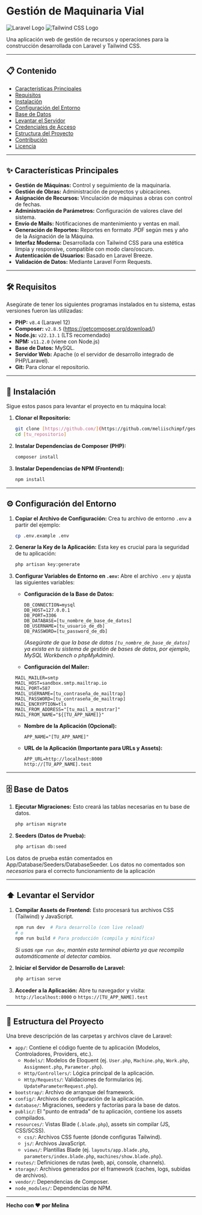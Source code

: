 # Gestión de Maquinaria Vial

![Laravel Logo](https://raw.githubusercontent.com/laravel/art/master/logo-lockup-red.svg)
![Tailwind CSS Logo](https://tailwindcss.com/_next/static/media/tailwindcss-mark.3c5441fc7a190fd7981ce59d5e3c79e3.svg)

Una aplicación web de gestión de recursos y operaciones para la construcción desarrollada con Laravel y Tailwind CSS.

---

## 📋 Contenido

- [Características Principales](#-características-principales)
- [Requisitos](#-requisitos)
- [Instalación](#-instalación)
- [Configuración del Entorno](#-configuración-del-entorno)
- [Base de Datos](#-base-de-datos)
- [Levantar el Servidor](#-levantar-el-servidor)
- [Credenciales de Acceso](#-credenciales-de-acceso)
- [Estructura del Proyecto](#-estructura-del-proyecto)
- [Contribución](#-contribución)
- [Licencia](#-licencia)

---

## ✨ Características Principales

* **Gestión de Máquinas:** Control y seguimiento de la maquinaria.
* **Gestión de Obras:** Administración de proyectos y ubicaciones.
* **Asignación de Recursos:** Vinculación de máquinas a obras con control de fechas.
* **Administración de Parámetros:** Configuración de valores clave del sistema.
* **Envío de Mails:** Notificaciones de mantenimiento y ventas en mail.
* **Generación de Reportes:** Reportes en formato .PDF según mes y año de la Asignación de la Máquina.
* **Interfaz Moderna:** Desarrollada con Tailwind CSS para una estética limpia y responsive, compatible con modo claro/oscuro.
* **Autenticación de Usuarios:** Basado en Laravel Breeze.
* **Validación de Datos:** Mediante Laravel Form Requests.

---

## 🛠️ Requisitos

Asegúrate de tener los siguientes programas instalados en tu sistema, estas versiones fueron las utilizadas:

* **PHP:** `v8.4` (Laravel 12)
* **Composer:** `v2.8.5` (https://getcomposer.org/download/)
* **Node.js:** `v22.13.1` (LTS recomendado)
* **NPM:** `v11.2.0` (viene con Node.js)
* **Base de Datos:** MySQL.
* **Servidor Web:** Apache (o el servidor de desarrollo integrado de PHP/Laravel).
* **Git:** Para clonar el repositorio.

---

## 🚀 Instalación

Sigue estos pasos para levantar el proyecto en tu máquina local:

1.  **Clonar el Repositorio:**
    ```bash
    git clone [https://github.com/](https://github.com/meliischimpf/gestion_maquinaria_vial)].git
    cd [tu_repositorio]
    ```

2.  **Instalar Dependencias de Composer (PHP):**
    ```bash
    composer install
    ```

3.  **Instalar Dependencias de NPM (Frontend):**
    ```bash
    npm install
    ```

---

## ⚙️ Configuración del Entorno

1.  **Copiar el Archivo de Configuración:**
    Crea tu archivo de entorno `.env` a partir del ejemplo:
    ```bash
    cp .env.example .env
    ```

2.  **Generar la Key de la Aplicación:**
    Esta key es crucial para la seguridad de tu aplicación:
    ```bash
    php artisan key:generate
    ```

3.  **Configurar Variables de Entorno en `.env`:**
    Abre el archivo `.env` y ajusta las siguientes variables:

    * **Configuración de la Base de Datos:**
        ```dotenv
        DB_CONNECTION=mysql
        DB_HOST=127.0.0.1
        DB_PORT=3306
        DB_DATABASE=[tu_nombre_de_base_de_datos]
        DB_USERNAME=[tu_usuario_de_db]
        DB_PASSWORD=[tu_password_de_db]
        ```
        *(Asegúrate de que la base de datos `[tu_nombre_de_base_de_datos]` ya exista en tu sistema de gestión de bases de datos, por ejemplo, MySQL Workbench o phpMyAdmin).*
	

	* **Configuración del Mailer:**
	```dotenv
	MAIL_MAILER=smtp
	MAIL_HOST=sandbox.smtp.mailtrap.io 
	MAIL_PORT=587        
	MAIL_USERNAME=[tu_contraseña_de_mailtrap]
	MAIL_PASSWORD=[tu_contraseña_de_mailtrap]
	MAIL_ENCRYPTION=tls        
	MAIL_FROM_ADDRESS="[tu_mail_a_mostrar]" 
	MAIL_FROM_NAME="${[TU_APP_NAME]}"
	```
 
    * **Nombre de la Aplicación (Opcional):**
        ```dotenv
        APP_NAME="[TU_APP_NAME]"
        ```

    * **URL de la Aplicación (Importante para URLs y Assets):**
        ```dotenv
        APP_URL=http://localhost:8000
		http://[TU_APP_NAME].test
	
        ```

---

## 🗄️ Base de Datos

1.  **Ejecutar Migraciones:**
    Esto creará las tablas necesarias en tu base de datos.
    ```bash
    php artisan migrate
    ```

2.  **Seeders (Datos de Prueba):**
    ```bash
    php artisan db:seed
    ```

Los datos de prueba están comentados en App/Database/Seeders/DatabaseSeeder. Los datos no comentados son *necesarios* para el correcto funcionamiento de la aplicación

---

## ⬆️ Levantar el Servidor

1.  **Compilar Assets de Frontend:**
    Esto procesará tus archivos CSS (Tailwind) y JavaScript.
    ```bash
    npm run dev  # Para desarrollo (con live reload)
    # o
    npm run build # Para producción (compila y minifica)
    ```
    *Si usas `npm run dev`, mantén esta terminal abierta ya que recompila automáticamente al detectar cambios.*

2.  **Iniciar el Servidor de Desarrollo de Laravel:**
    ```bash
    php artisan serve
    ```

3.  **Acceder a la Aplicación:**
    Abre tu navegador y visita: `http://localhost:8000` o `https://[TU_APP_NAME].test`

---

## 📁 Estructura del Proyecto

Una breve descripción de las carpetas y archivos clave de Laravel:

* `app/`: Contiene el código fuente de tu aplicación (Modelos, Controladores, Providers, etc.).
    * `Models/`: Modelos de Eloquent (ej. `User.php`, `Machine.php`, `Work.php`, `Assignment.php`, `Parameter.php`).
    * `Http/Controllers/`: Lógica principal de la aplicación.
    * `Http/Requests/`: Validaciones de formularios (ej. `UpdateParameterRequest.php`).
* `bootstrap/`: Archivo de arranque del framework.
* `config/`: Archivos de configuración de la aplicación.
* `database/`: Migraciones, seeders y factorías para la base de datos.
* `public/`: El "punto de entrada" de tu aplicación, contiene los assets compilados.
* `resources/`: Vistas Blade (`.blade.php`), assets sin compilar (JS, CSS/SCSS).
    * `css/`: Archivos CSS fuente (donde configuras Tailwind).
    * `js/`: Archivos JavaScript.
    * `views/`: Plantillas Blade (ej. `layouts/app.blade.php`, `parameters/index.blade.php`, `machines/show.blade.php`).
* `routes/`: Definiciones de rutas (web, api, console, channels).
* `storage/`: Archivos generados por el framework (caches, logs, subidas de archivos).
* `vendor/`: Dependencias de Composer.
* `node_modules/`: Dependencias de NPM.

---


**Hecho con ❤️ por Melina**
